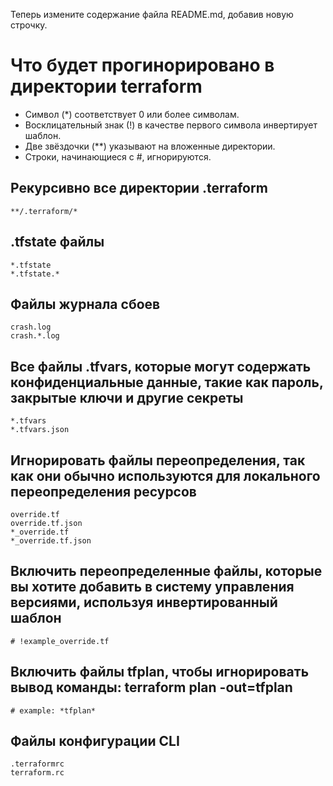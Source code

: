 Теперь измените содержание файла README.md, добавив новую строчку.

# Что будет прогинорировано в директории terraform

- Символ (*) соответствует 0 или более символам.
- Восклицательный знак (!) в качестве первого символа инвертирует шаблон.
- Две звёздочки (**) указывают на вложенные директории.
- Строки, начинающиеся с #, игнорируются.

## Рекурсивно все директории .terraform
```
**/.terraform/*
```
## .tfstate файлы

```
*.tfstate
*.tfstate.*
```

## Файлы журнала сбоев
```
crash.log
crash.*.log
```

## Все файлы .tfvars, которые могут содержать конфиденциальные данные, такие как пароль, закрытые ключи и другие секреты

```
*.tfvars
*.tfvars.json
```

## Игнорировать файлы переопределения, так как они обычно используются для локального переопределения ресурсов 

```
override.tf
override.tf.json
*_override.tf
*_override.tf.json
```

## Включить переопределенные файлы, которые вы хотите добавить в систему управления версиями, используя инвертированный шаблон

```
# !example_override.tf
```

## Включить файлы tfplan, чтобы игнорировать вывод  команды: terraform plan -out=tfplan

```
# example: *tfplan*
```

## Файлы конфигурации CLI
```
.terraformrc
terraform.rc
```
